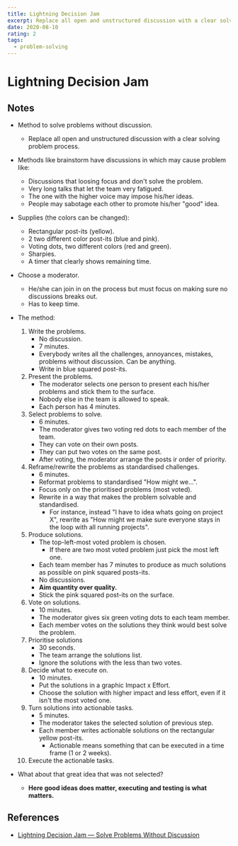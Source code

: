 ```yaml
---
title: Lightning Decision Jam
excerpt: Replace all open and unstructured discussion with a clear solving problem process.
date: 2020-08-10
rating: 2
tags:
  - problem-solving
---
```


# Lightning Decision Jam

## Notes

- Method to solve problems without discussion.
  - Replace all open and unstructured discussion with a clear solving problem process.
- Methods like brainstorm have discussions in which may cause problem like:
  - Discussions that loosing focus and don't solve the problem.
  - Very long talks that let the team very fatigued.
  - The one with the higher voice may impose his/her ideas.
  - People may sabotage each other to promote his/her "good" idea.
- Supplies (the colors can be changed):
  - Rectangular post-its (yellow).
  - 2 two different color post-its (blue and pink).
  - Voting dots, two different colors (red and green).
  - Sharpies.
  - A timer that clearly shows remaining time.
- Choose a moderator.
  - He/she can join in on the process but must focus on making sure no discussions breaks out.
  - Has to keep time.
- The method:

  1. Write the problems.
     - No discussion.
     - 7 minutes.
     - Everybody writes all the challenges, annoyances, mistakes, problems without discussion. Can be anything.
     - Write in blue squared post-its.
  2. Present the problems.
     - The moderator selects one person to present each his/her problems and stick them to the surface.
     - Nobody else in the team is allowed to speak.
     - Each person has 4 minutes.
  3. Select problems to solve.
     - 6 minutes.
     - The moderator gives two voting red dots to each member of the team.
     - They can vote on their own posts.
     - They can put two votes on the same post.
     - After voting, the moderator arrange the posts ir order of priority.
  4. Reframe/rewrite the problems as standardised challenges.
     - 6 minutes.
     - Reformat problems to standardised "How might we...".
     - Focus only on the prioritised problems (most voted).
     - Rewrite in a way that makes the problem solvable and standardised.
       - For instance, instead "I have to idea whats going on project X", rewrite as "How might we make sure everyone stays in the loop with all running projects".
  5. Produce solutions.
     - The top-left-most voted problem is chosen.
       - If there are two most voted problem just pick the most left one.
     - Each team member has 7 minutes to produce as much solutions as possible on pink squared posts-its.
     - No discussions.
     - **Aim quantity over quality.**
     - Stick the pink squared post-its on the surface.
  6. Vote on solutions.
     - 10 minutes.
     - The moderator gives six green voting dots to each team member.
     - Each member votes on the solutions they think would best solve the problem.
  7. Prioritise solutions
     - 30 seconds.
     - The team arrange the solutions list.
     - Ignore the solutions with the less than two votes.
  8. Decide what to execute on.
     - 10 minutes.
     - Put the solutions in a graphic Impact x Effort.
     - Choose the solution with higher impact and less effort, even if it isn't the most voted one.
  9. Turn solutions into actionable tasks.
     - 5 minutes.
     - The moderator takes the selected solution of previous step.
     - Each member writes actionable solutions on the rectangular yellow post-its.
       - Actionable means something that can be executed in a time frame (1 or 2 weeks).
  10. Execute the actionable tasks.

- What about that great idea that was not selected?
  - **Here good ideas does matter, executing and testing is what matters.**

## References

- [Lightning Decision Jam — Solve Problems Without Discussion](https://medium.muz.li/a-super-simple-exercise-for-solving-almost-any-product-design-challenge-f9e6c0019d7d)

